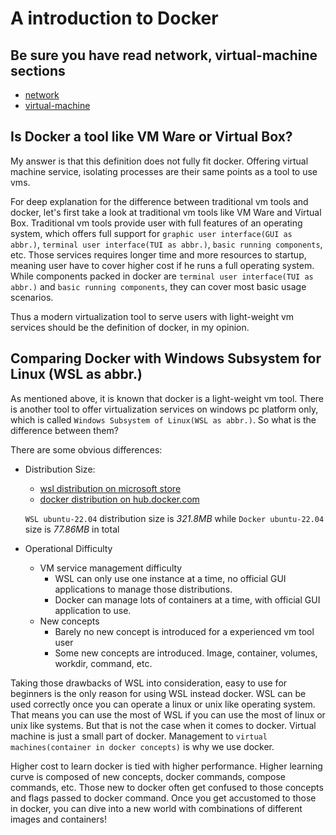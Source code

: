# A introduction to Docker

## Be sure you have read network, virtual-machine sections
- [network](../network/introduction.md)
- [virtual-machine](../virtual-machine/introduction.md)

## Is Docker a tool like VM Ware or Virtual Box?
My answer is that this definition does not fully fit docker. Offering virtual machine service, isolating processes are their same points as a tool to use vms.

For deep explanation for the difference between traditional vm tools and docker, let's first take a look at traditional vm tools like VM Ware and Virtual Box. Traditional vm tools provide user with full features of an operating system, which offers full support for `graphic user interface(GUI as abbr.)`, `terminal user interface(TUI as abbr.)`, `basic running components`, etc. Those services requires longer time and more resources to startup, meaning user have to cover higher cost if he runs a full operating system. While components packed in docker are `terminal user interface(TUI as abbr.)` and `basic running components`, they can cover most basic usage scenarios.

Thus a modern virtualization tool to serve users with light-weight vm services should be the definition of docker, in my opinion.

## Comparing Docker with Windows Subsystem for Linux (WSL as abbr.)
As mentioned above, it is known that docker is a light-weight vm tool. There is another tool to offer virtualization services on windows pc platform only, which is called `Windows Subsystem of Linux(WSL as abbr.)`. So what is the difference between them?

There are some obvious differences:
- Distribution Size:
    - [wsl distribution on microsoft store](https://apps.microsoft.com/detail/9pn20msr04dw?hl=en-US&gl=US)
    - [docker distribution on hub.docker.com](https://hub.docker.com/_/ubuntu)

    `WSL ubuntu-22.04` distribution size is *321.8MB* while `Docker ubuntu-22.04` size is *77.86MB* in total
- Operational Difficulty
    - VM service management difficulty
        - WSL can only use one instance at a time, no official GUI applications to manage those distributions.
        - Docker can manage lots of containers at a time, with official GUI application to use.
    - New concepts
        - Barely no new concept is introduced for a experienced vm tool user
        - Some new concepts are introduced. Image, container, volumes, workdir, command, etc.

Taking those drawbacks of WSL into consideration, easy to use for beginners is the only reason for using WSL instead docker. WSL can be used correctly once you can operate a linux or unix like operating system. That means you can use the most of WSL if you can use the most of linux or unix like systems. But that is not the case when it comes to docker. Virtual machine is just a small part of docker. Management to `virtual machines(container in docker concepts)` is why we use docker.

Higher cost to learn docker is tied with higher performance. Higher learning curve is composed of new concepts, docker commands, compose commands, etc. Those new to docker often get confused to those concepts and flags passed to docker command. Once you get accustomed to those in docker, you can dive into a new world with combinations of different images and containers!